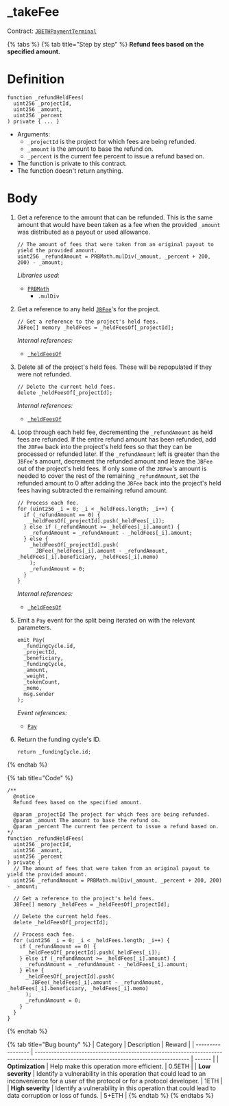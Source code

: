 # _takeFee

Contract: [`JBETHPaymentTerminal`](../)​‌

{% tabs %}
{% tab title="Step by step" %}
**Refund fees based on the specified amount.**

# Definition

```solidity
function _refundHeldFees(
  uint256 _projectId,
  uint256 _amount,
  uint256 _percent
) private { ... }
```

* Arguments:
  * `_projectId` is the project for which fees are being refunded.
  * `_amount` is the amount to base the refund on.
  * `_percent` is the current fee percent to issue a refund based on.
* The function is private to this contract.
* The function doesn't return anything.

# Body

1.  Get a reference to the amount that can be refunded. This is the same amount that would have been taken as a fee when the provided `_amount` was distributed as a payout or used allowance.

    ```solidity
    // The amount of fees that were taken from an original payout to yield the provided amount.
    uint256 _refundAmount = PRBMath.mulDiv(_amount, _percent + 200, 200) - _amount;
    ```

    _Libraries used:_

    * [`PRBMath`](https://github.com/hifi-finance/prb-math/blob/main/contracts/PRBMath.sol)
      * `.mulDiv`
2.  Get a reference to any held [`JBFee`](../../../data-structures/jbfee.md)'s for the project.

    ```solidity
    // Get a reference to the project's held fees.
    JBFee[] memory _heldFees = _heldFeesOf[_projectId];
    ```

    _Internal references:_

    * [`_heldFeesOf`](../properties/\_heldfeesof.md)
3.  Delete all of the project's held fees. These will be repopulated if they were not refunded.

    ```solidity
    // Delete the current held fees.
    delete _heldFeesOf[_projectId];
    ```

    _Internal references:_

    * [`_heldFeesOf`](../properties/\_heldfeesof.md)
4.  Loop through each held fee, decrementing the `_refundAmount` as held fees are refunded. If the entire refund amount has been refunded, add the `JBFee` back into the project's held fees so that they can be processed or refunded later. If the `_refundAmount` left is greater than the `JBFee`'s amount, decrement the refunded amount and leave the `JBFee` out of the project's held fees. If only some of the `JBFee`'s amount is needed to cover the rest of the remaining `_refundAmount`, set the refunded amount to 0 after adding the `JBFee` back into the project's held fees having subtracted the remaining refund amount.

    ```solidity
    // Process each fee.
    for (uint256 _i = 0; _i < _heldFees.length; _i++) {
      if (_refundAmount == 0) {
        _heldFeesOf[_projectId].push(_heldFees[_i]);
      } else if (_refundAmount >= _heldFees[_i].amount) {
        _refundAmount = _refundAmount - _heldFees[_i].amount;
      } else {
        _heldFeesOf[_projectId].push(
          JBFee(_heldFees[_i].amount - _refundAmount, _heldFees[_i].beneficiary, _heldFees[_i].memo)
        );
        _refundAmount = 0;
      }
    }
    ```

    _Internal references:_

    * [`_heldFeesOf`](../properties/\_heldfeesof.md)
5.  Emit a `Pay` event for the split being iterated on with the relevant parameters.

    ```solidity
    emit Pay(
      _fundingCycle.id,
      _projectId,
      _beneficiary,
      _fundingCycle,
      _amount,
      _weight,
      _tokenCount,
      _memo,
      msg.sender
    );
    ```

    _Event references:_

    * [`Pay`](../events/pay.md)
6.  Return the funding cycle's ID.

    ```solidity
    return _fundingCycle.id;
    ```
{% endtab %}

{% tab title="Code" %}
```solidity
/** 
  @notice
  Refund fees based on the specified amount.

  @param _projectId The project for which fees are being refunded.
  @param _amount The amount to base the refund on.
  @param _percent The current fee percent to issue a refund based on.
*/
function _refundHeldFees(
  uint256 _projectId,
  uint256 _amount,
  uint256 _percent
) private {
  // The amount of fees that were taken from an original payout to yield the provided amount.
  uint256 _refundAmount = PRBMath.mulDiv(_amount, _percent + 200, 200) - _amount;

  // Get a reference to the project's held fees.
  JBFee[] memory _heldFees = _heldFeesOf[_projectId];

  // Delete the current held fees.
  delete _heldFeesOf[_projectId];

  // Process each fee.
  for (uint256 _i = 0; _i < _heldFees.length; _i++) {
    if (_refundAmount == 0) {
      _heldFeesOf[_projectId].push(_heldFees[_i]);
    } else if (_refundAmount >= _heldFees[_i].amount) {
      _refundAmount = _refundAmount - _heldFees[_i].amount;
    } else {
      _heldFeesOf[_projectId].push(
        JBFee(_heldFees[_i].amount - _refundAmount, _heldFees[_i].beneficiary, _heldFees[_i].memo)
      );
      _refundAmount = 0;
    }
  }
}
```
{% endtab %}

{% tab title="Bug bounty" %}
| Category          | Description                                                                                                                            | Reward |
| ----------------- | -------------------------------------------------------------------------------------------------------------------------------------- | ------ |
| **Optimization**  | Help make this operation more efficient.                                                                                               | 0.5ETH |
| **Low severity**  | Identify a vulnerability in this operation that could lead to an inconvenience for a user of the protocol or for a protocol developer. | 1ETH   |
| **High severity** | Identify a vulnerability in this operation that could lead to data corruption or loss of funds.                                        | 5+ETH  |
{% endtab %}
{% endtabs %}
